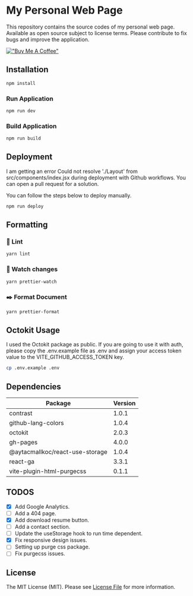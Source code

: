 # My Personal Web Page

This repository contains the source codes of my personal web page. Available as open source subject to license terms. Please contribute to fix bugs and improve the application.

[!["Buy Me A Coffee"](https://www.buymeacoffee.com/assets/img/custom_images/orange_img.png)](https://www.buymeacoffee.com/aytacmalkoc)

## Installation

```bash
npm install
```

### Run Application

```bash
npm run dev
```

### Build Application

```bash
npm run build
```

## Deployment

I am getting an error Could not resolve './Layout' from src/components/index.jsx during deployment with Github workflows. You can open a pull request for a solution.

You can follow the steps below to deploy manually.

```bash
npm run deploy
```

## Formatting

### 📝 Lint

```bash
yarn lint
```

### 👀 Watch changes

```bash
yarn prettier-watch
```

### ✒️ Format Document

```bash
yarn prettier-format
```

## Octokit Usage

I used the Octokit package as public. If you are going to use it with auth, please copy the .env.example file as .env and assign your access token value to the VITE_GITHUB_ACCESS_TOKEN key.

```bash
cp .env.example .env
```

## Dependencies

| **Package**                     | **Version** |
| ------------------------------- | ----------- |
| contrast                        | 1.0.1       |
| github-lang-colors              | 1.0.4       |
| octokit                         | 2.0.3       |
| gh-pages                        | 4.0.0       |
| @aytacmallkoc/react-use-storage | 1.0.4       |
| react-ga                        | 3.3.1       |
| vite-plugin-html-purgecss       | 0.1.1       |

## TODOS

- [x] Add Google Analytics.
- [ ] Add a 404 page.
- [x] Add download resume button.
- [ ] Add a contact section.
- [ ] Update the useStorage hook to run time dependent.
- [x] Fix responsive design issues.
- [ ] Setting up purge css package.
- [ ] Fix purgecss issues.

## License

The MIT License (MIT). Please see [License File](https://github.com/aytacmalkoc/aytacmalkoc.github.io/blob/main/LICENSE.md) for more information.
